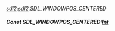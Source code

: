 _[sdl2](../../modules/sdl2/sdl2-module.md):[sdl2](../../modules/sdl2/sdl2-module.md).SDL\_WINDOWPOS\_CENTERED_
##### Const SDL\_WINDOWPOS\_CENTERED:[Int](../../modules/wonkey/wonkey-types-int.md)
